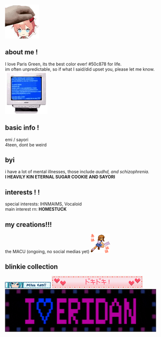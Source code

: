 ![](sayori.gif)

## about me !

I love Paris Green, its the best color ever! #50c878 for life.<br/>
im often unpredictable, so if what I said/did upset you, please let me know. ![](bdef385c.gif)

## basic info !

emi / sayori <br/>
4teen, dont be weird<br/>

## byi
i have a lot of mental illnesses, those include *audhd, and schizophrenia.*<br/>
**I HEAVILY KIN ETERNAL SUGAR COOKIE AND SAYORI**

## interests ! ! 
special interests: IHNMAIMS, Vocaloid<br/>
main interest rn: **HOMESTUCK**

## my creations!!!

the MACU (ongoing, no social medias yet) ![](74ee2fea.gif)

## blinkie collection
![](0178-mikuwink2.gif)
![](0249-beatinghearts.gif)
![](homestuck-homestuck-blinkie.gif)

